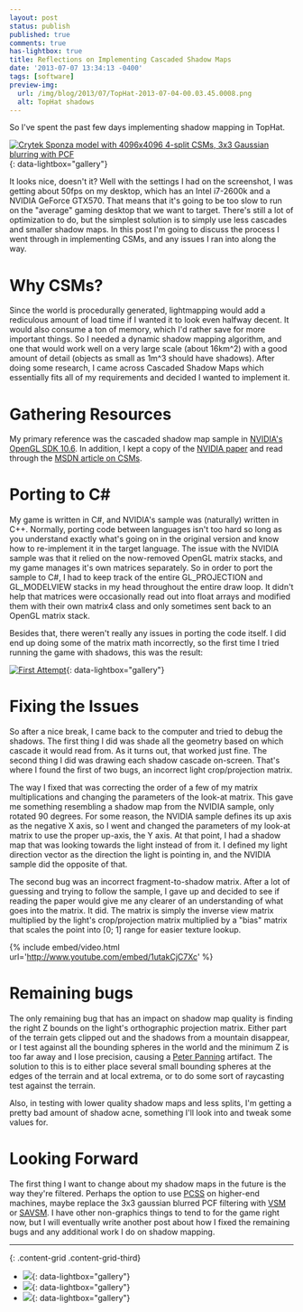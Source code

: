 ```yaml
---
layout: post
status: publish
published: true
comments: true
has-lightbox: true
title: Reflections on Implementing Cascaded Shadow Maps
date: '2013-07-07 13:34:13 -0400'
tags: [software]
preview-img:
  url: /img/blog/2013/07/TopHat-2013-07-04-00.03.45.0008.png
  alt: TopHat shadows
---
```


So I've spent the past few days implementing shadow mapping in TopHat.

[![][1]][1]{: data-lightbox="gallery"}

It looks nice, doesn't it? Well with the settings I had on the screenshot, I
was getting about 50fps on my desktop, which has an Intel i7-2600k and a
NVIDIA GeForce GTX570. That means that it's going to be too slow to run on the
"average" gaming desktop that we want to target. There's still a lot of
optimization to do, but the simplest solution is to simply use less cascades
and smaller shadow maps. In this post I'm going to discuss the process I went
through in implementing CSMs, and any issues I ran into along the way.

# Why CSMs?

Since the world is procedurally generated, lightmapping would add a rediculous
amount of load time if I wanted it to look even halfway decent. It would also
consume a ton of memory, which I'd rather save for more important things. So I
needed a dynamic shadow mapping algorithm, and one that would work well on a
very large scale (about 16km^2) with a good amount of detail (objects as small
as 1m^3 should have shadows). After doing some research, I came across
Cascaded Shadow Maps which essentially fits all of my requirements and decided
I wanted to implement it.

# Gathering Resources
My primary reference was the cascaded shadow map sample in
[NVIDIA's OpenGL SDK 10.6][2]. In addition, I kept a copy of the
[NVIDIA paper][3] and read through the [MSDN article on CSMs][4].

# Porting to C\#

My game is written in C#, and NVIDIA's sample was (naturally) written in C++.
Normally, porting code between languages isn't too hard so long as you
understand exactly what's going on in the original version and know how to
re-implement it in the target language. The issue with the NVIDIA sample was
that it relied on the now-removed OpenGL matrix stacks, and my game manages
it's own matrices separately. So in order to port the sample to C#, I had to
keep track of the entire GL_PROJECTION and GL_MODELVIEW stacks in my head
throughout the entire draw loop. It didn't help that matrices were
occasionally read out into float arrays and modified them with their own
matrix4 class and only sometimes sent back to an OpenGL matrix stack.

Besides that, there weren't really any issues in porting the code itself. I
did end up doing some of the matrix math incorrectly, so the first time I
tried running the game with shadows, this was the result:

[![][5]][5]{: data-lightbox="gallery"}

# Fixing the Issues

So after a nice break, I came back to the computer and tried to debug the
shadows. The first thing I did was shade all the geometry based on which
cascade it would read from. As it turns out, that worked just fine. The second
thing I did was drawing each shadow cascade on-screen. That's where I found
the first of two bugs, an incorrect light crop/projection matrix.

The way I fixed that was correcting the order of a few of my matrix
multiplications and changing the parameters of the look-at matrix. This gave
me something resembling a shadow map from the NVIDIA sample, only rotated 90
degrees. For some reason, the NVIDIA sample defines its up axis as the
negative X axis, so I went and changed the parameters of my look-at matrix to
use the proper up-axis, the Y axis. At that point, I had a shadow map that was
looking towards the light instead of from it. I defined my light direction
vector as the direction the light is pointing in, and the NVIDIA sample did
the opposite of that.

The second bug was an incorrect fragment-to-shadow matrix. After a lot of
guessing and trying to follow the sample, I gave up and decided to see if
reading the paper would give me any clearer of an understanding of what goes
into the matrix. It did. The matrix is simply the inverse view matrix
multiplied by the light's crop/projection matrix multiplied by a "bias"
matrix that scales the point into [0; 1] range for easier texture lookup.

{% include embed/video.html url='http://www.youtube.com/embed/1utakCjC7Xc' %}

# Remaining bugs

The only remaining bug that has an impact on shadow map quality is finding the
right Z bounds on the light's orthographic projection matrix. Either part of
the terrain gets clipped out and the shadows from a mountain disappear, or I
test against all the bounding spheres in the world and the minimum Z is too
far away and I lose precision, causing a [Peter Panning][6] artifact. The
solution to this is to either place several small bounding spheres at the
edges of the terrain and at local extrema, or to do some sort of raycasting
test against the terrain.

Also, in testing with lower quality shadow maps and less splits, I'm getting a
pretty bad amount of shadow acne, something I'll look into and tweak some
values for.

# Looking Forward

The first thing I want to change about my shadow maps in the future is the way
they're filtered. Perhaps the option to use [PCSS][7] on higher-end machines,
maybe replace the 3x3 gaussian blurred PCF filtering with [VSM][8] or
[SAVSM][9]. I have other non-graphics things to tend to for the game right
now, but I will eventually write another post about how I fixed the remaining
bugs and any additional work I do on shadow mapping.

------------------------------------------------------------------------------

{: .content-grid .content-grid-third}
 - [![][10]][10]{: data-lightbox="gallery"}
 - [![][11]][11]{: data-lightbox="gallery"}
 - [![][12]][12]{: data-lightbox="gallery"}

[1]:  /img/blog/2013/07/TopHat-2013-07-04-00.03.45.0008.png "Crytek Sponza model with 4096x4096 4-split CSMs, 3x3 Gaussian blurring with PCF"
[2]:  https://developer.nvidia.com/nvidia-graphics-sdk-11
[3]:  http://developer.download.nvidia.com/SDK/10.5/opengl/src/cascaded_shadow_maps/doc/cascaded_shadow_maps.pdf
[4]:  http://msdn.microsoft.com/en-us/library/windows/desktop/ee416307(v=vs.85).aspx
[5]:  /img/blog/2013/07/TopHat-2013-06-28-16.08.46.0823.png "First Attempt"
[6]:  http://msdn.microsoft.com/en-us/library/windows/desktop/ee416324(v=vs.85).aspx#Peter_Panning
[7]:  http://developer.download.nvidia.com/shaderlibrary/docs/shadow_PCSS.pdf
[8]:  http://www.punkuser.net/vsm/
[9]:  http://http.developer.nvidia.com/GPUGems3/gpugems3_ch08.html
[10]: /img/blog/2013/07/TopHat-2013-06-29-16.44.07.5504.png
[11]: /img/blog/2013/07/TopHat-2013-06-30-14.53.33.6017.png
[12]: /img/blog/2013/07/TopHat-2013-07-03-01.28.03.7231.png
